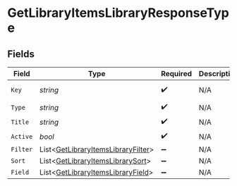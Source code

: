 # GetLibraryItemsLibraryResponseType


## Fields

| Field                                                                                       | Type                                                                                        | Required                                                                                    | Description                                                                                 | Example                                                                                     |
| ------------------------------------------------------------------------------------------- | ------------------------------------------------------------------------------------------- | ------------------------------------------------------------------------------------------- | ------------------------------------------------------------------------------------------- | ------------------------------------------------------------------------------------------- |
| `Key`                                                                                       | *string*                                                                                    | :heavy_check_mark:                                                                          | N/A                                                                                         | /library/sections/2/all?type=2                                                              |
| `Type`                                                                                      | *string*                                                                                    | :heavy_check_mark:                                                                          | N/A                                                                                         | show                                                                                        |
| `Title`                                                                                     | *string*                                                                                    | :heavy_check_mark:                                                                          | N/A                                                                                         | TV Shows                                                                                    |
| `Active`                                                                                    | *bool*                                                                                      | :heavy_check_mark:                                                                          | N/A                                                                                         | false                                                                                       |
| `Filter`                                                                                    | List<[GetLibraryItemsLibraryFilter](../../Models/Requests/GetLibraryItemsLibraryFilter.md)> | :heavy_minus_sign:                                                                          | N/A                                                                                         |                                                                                             |
| `Sort`                                                                                      | List<[GetLibraryItemsLibrarySort](../../Models/Requests/GetLibraryItemsLibrarySort.md)>     | :heavy_minus_sign:                                                                          | N/A                                                                                         |                                                                                             |
| `Field`                                                                                     | List<[GetLibraryItemsLibraryField](../../Models/Requests/GetLibraryItemsLibraryField.md)>   | :heavy_minus_sign:                                                                          | N/A                                                                                         |                                                                                             |